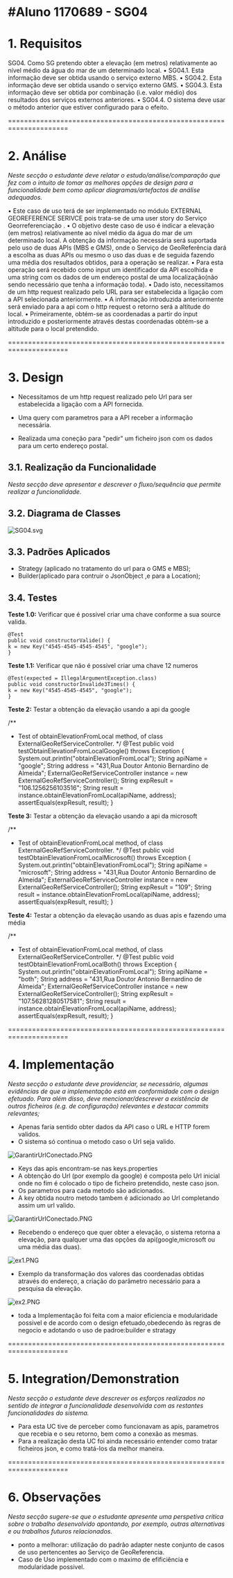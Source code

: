 #Aluno 1170689 - SG04
=======================================


# 1. Requisitos

SG04. Como SG pretendo obter a elevação (em metros) relativamente ao nível médio da água do mar
de um determinado local.
• SG04.1. Esta informação deve ser obtida usando o serviço externo MBS.
• SG04.2. Esta informação deve ser obtida usando o serviço externo GMS.
• SG04.3. Esta informação deve ser obtida por combinação (i.e. valor médio) dos resultados dos
serviços externos anteriores.
• SG04.4. O sistema deve usar o método anterior que estiver configurado para o efeito.

=====================================================================

# 2. Análise

*Neste secção o estudante deve relatar o estudo/análise/comparação que fez com o intuito de tomar as melhores opções de design para a funcionalidade bem como aplicar diagramas/artefactos de análise adequados.*

• Este caso de uso terá de ser implementado no módulo EXTERNAL GEOREFERENCE SERIVCE pois trata-se de uma user story do Serviço Georreferenciação .
• O objetivo deste caso de uso é indicar a elevação (em metros) relativamente ao nível médio da água do mar de um determinado local. A obtenção da informação necessária será suportada pelo uso de duas APIs (MBS e GMS), onde o Serviço de GeoReferência dará a escolha as duas APIs ou mesmo o uso das duas e de seguida fazendo uma média dos resultados obtidos, para a operação se realizar.
• Para esta operação será recebido como input um identificador da API escolhida e uma string com os dados de um endereço postal de uma localização(não sendo necessário que tenha a informação toda).
• Dado isto, necessitamos de um http request realizado pelo URL para ser estabelecida a ligação com a API selecionada anteriormente.
• A informação introduzida anteriormente será  enviado para a api com o http request  o retorno será a altitude do local.
• Primeiramente, obtém-se as coordenadas a partir do input introduzido e posteriormente através destas coordenadas obtém-se a altitude para o local pretendido.

=====================================================================

# 3. Design

+ Necessitamos de um http request realizado pelo Url para ser estabelecida a ligação com a API fornecida.

+ Uma query com parametros para a API receber a informação necessária.
+ Realizada uma coneção para "pedir" um ficheiro json com os dados para um certo endereço postal.

## 3.1. Realização da Funcionalidade

*Nesta secção deve apresentar e descrever o fluxo/sequência que permite realizar a funcionalidade.*

## 3.2. Diagrama de Classes

![SG04.svg](SG04.svg)

## 3.3. Padrões Aplicados

+ Strategy (aplicado no tratamento do url para o GMS e MBS);
+ Builder(aplicado para contruir o JsonObject ,e para a Location);

## 3.4. Testes
**Teste 1.0:** Verificar que é possivel criar uma chave conforme a sua source valida.

    @Test
    public void constructorValide() {
    k = new Key("4545-4545-4545-4545", "google");
    }

**Teste 1.1:** Verificar que não é possivel criar uma chave 12 numeros

    @Test(expected = IllegalArgumentException.class)
    public void constructorInvalide3Times() {
    k = new Key("4545-4545-4545", "google");
    }

**Teste 2:** Testar a obtenção da elevação usando a api da google

/**
 * Test of obtainElevationFromLocal method, of class ExternalGeoRefServiceController.
 */
@Test
public void testObtainElevationFromLocalGoogle() throws Exception {
    System.out.println("obtainElevationFromLocal");
    String apiName = "google";
    String address = "431,Rua Doutor Antonio Bernardino de Almeida";
    ExternalGeoRefServiceController instance = new ExternalGeoRefServiceController();
    String expResult = "106.1256256103516";
    String result = instance.obtainElevationFromLocal(apiName, address);
    assertEquals(expResult, result);
}


**Teste 3:** Testar a obtenção da elevação usando a api da microsoft

/**
* Test of obtainElevationFromLocal method, of class ExternalGeoRefServiceController.
*/
@Test
public void testObtainElevationFromLocalMicrosoft() throws Exception {
System.out.println("obtainElevationFromLocal");
String apiName = "microsoft";
String address = "431,Rua Doutor Antonio Bernardino de Almeida";
ExternalGeoRefServiceController instance = new ExternalGeoRefServiceController();
String expResult = "109";
String result = instance.obtainElevationFromLocal(apiName, address);
assertEquals(expResult, result);
}


**Teste 4:** Testar a obtenção da elevação usando as duas apis e fazendo uma média


/**
* Test of obtainElevationFromLocal method, of class ExternalGeoRefServiceController.
*/
@Test
public void testObtainElevationFromLocalBoth() throws Exception {
System.out.println("obtainElevationFromLocal");
String apiName = "both";
String address = "431,Rua Doutor Antonio Bernardino de Almeida";
ExternalGeoRefServiceController instance = new ExternalGeoRefServiceController();
String expResult = "107.56281280517581";
String result = instance.obtainElevationFromLocal(apiName, address);
assertEquals(expResult, result);
}



=====================================================================

# 4. Implementação

*Nesta secção o estudante deve providenciar, se necessário, algumas evidências de que a implementação está em conformidade com o design efetuado. Para além disso, deve mencionar/descrever a existência de outros ficheiros (e.g. de configuração) relevantes e destacar commits relevantes;*

+ Apenas faria sentido obter dados da API caso o URL e HTTP forem validos.
+ O sistema só continua o metodo caso o Url seja valido.

![GarantirUrlConectado.PNG](GarantirUrlConectado.PNG)


+ Keys das apis  encontram-se nas keys.properties
+ A obtenção do Url (por exemplo da google) é composta pelo Url inicial onde no fim é colocado o tipo de ficheiro pretendido, neste caso json.
+ Os parametros para cada metodo são adicionados.
+ A key obtida noutro metodo tambem é adicionado ao Url completando assim um url valido.

![GarantirUrlConectado.PNG](GoogleSource.PNG)



+ Recebendo o endereço que quer obter a elevação, o sistema retorna a elevação, para qualquer uma das opções da api(google,microsoft ou uma média das duas).

![ex1.PNG](ex1.PNG)

+ Exemplo da transformação dos valores das coordenadas obtidas através do endereço, a criação do parâmetro necessário para a pesquisa da elevação.

![ex2.PNG](ex2.PNG)

+ toda a Implementação foi feita com a maior eficiencia e modularidade possivel e  de acordo com o design efetuado,obedecendo  às regras de negocio e adotando o uso de padroe:builder e stratagy

=====================================================================

# 5. Integration/Demonstration

*Nesta secção o estudante deve descrever os esforços realizados no sentido de integrar a funcionalidade desenvolvida com as restantes funcionalidades do sistema.*


+ Para esta UC tive de perceber como funcionavam as apis, parametros que recebia e o seu retorno, bem como a conexão as mesmas.
+ Para a realização desta UC foi ainda necessário entender como tratar ficheiros json, e como tratá-los da melhor maneira.

=====================================================================

# 6. Observações

*Nesta secção sugere-se que o estudante apresente uma perspetiva critica sobre o trabalho desenvolvido apontando, por exemplo, outras alternativas e ou trabalhos futuros relacionados.*



+ ponto a melhorar: utilização do padrão adapter neste conjunto de casos de uso pertencentes ao Serviço de GeoReferencia.
+ Caso de Uso implementado com o maximo de efificiência e modularidade possivel.
